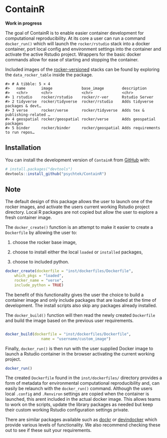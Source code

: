 
<!-- README.md is generated from README.Rmd. Please edit that file -->

# ContainR

**Work in progress** <!-- badges: start --> <!-- badges: end -->

The goal of ContainR is to enable easier container development for
computational reproducibility. At its core a user can run a command
`docker_run()` which will launch the `rocker/rstudio` stack into a
docker container, port local config and environment settings into the
container and activate the active Rstudio project. Wrappers for the
basic docker commands allow for ease of starting and stopping the
container.

Included images of the
[rocker-versioned](https://github.com/rocker-org/rocker-versioned2)
stacks can be found by exploring the `data_rocker_table` inside the
package.

    #> # A tibble: 5 × 4
    #>   name       image             base_image        description                    
    #>   <chr>      <chr>             <chr>             <chr>                          
    #> 1 rstudio    rocker/rstudio    rocker/r-ver      Rstudio Server                 
    #> 2 tidyverse  rocker/tidyverse  rocker/rstudio    Adds tidyverse packages & devt…
    #> 3 verse      rocker/verse      rocker/tidyverse  Adds tex & publishing-related …
    #> 4 geospatial rocker/geospatial rocker/verse      Adds geospatial packages       
    #> 5 binder     rocker/binder     rocker/geospatial Adds requirements to run repos…

## Installation

You can install the development version of `ContainR` from
[GitHub](https://github.com/) with:

``` r
# install.packages("devtools")
devtools::install_github("psychtek/ContainR")
```

## Note

The default design of this package allows the user to launch one of the
rocker images, and activate the users current working Rstudio project
directory. Local R packages are not copied but allow the user to explore
a fresh container image.

The `docker_create()` function is an attempt to make it easier to create
a `Dockerfile` by allowing the user to:

1)  choose the rocker base image,

2)  choose to install either the local `loaded` or `installed` packages,

3)  choose to included python.

``` r
docker_create(dockerfile = "inst/dockerfiles/Dockerfile", 
    which_pkgs = "loaded", 
    rocker_name = "verse",
    include_python = TRUE) 
```

The benefit of this functionality gives the user the choice to build a
container image and only include packages that are loaded at the time of
development. The install scripts also skip any packages already
installed.

The `docker_build()` function will then read the newly created
`Dockerfile` and build the image based on the previous user
requirements.

``` r

docker_build(dockerfile = "inst/dockerfiles/Dockerfile", 
                name = "username/custom_image")
```

Finally, `docker_run()` is then run with the user supplied Docker image
to launch a Rstudio container in the browser activating the current
working project.

``` r
docker_run()
```

The created `Dockerfile` found in the `inst/dockerfiles/` directory
provides a form of metadata for environmental computational
reproducibility and, can easily be relaunch with the `docker_run()`
command. Although the users local `.config` and `.Renviron` settings are
copied when the container is launched, this arent included in the actual
docker image. This allows teams to work on the scripts, update the
library packages as needed but keep their custom working Rstudio
configuration settings private.

There are similar packages available such as
[dockr](https://github.com/smaakage85/dockr) or
[devindocker](https://github.com/ThinkR-open/devindocker) which provide
various levels of functionality. We also recommend checking these out to
see if these suit your requirements.

